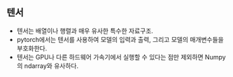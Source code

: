 
## 텐서
- 텐서는 배열이나 행렬과 매우 유사한 특수한 자료구조.
- pytorch에서는 텐서를 사용하여 모델의 입력과 출력, 그리고 모델의 매개변수들을 부호화한다.
- 텐서는 GPU나 다른 하드웨어 가속기에서 실행할 수 있다는 점만 제외하면 Numpy의 ndarray와 유사하다.

